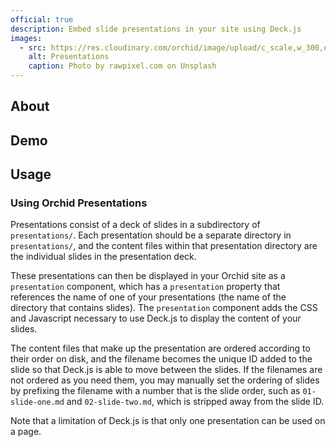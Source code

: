 ```yaml
---
official: true
description: Embed slide presentations in your site using Deck.js
images:
  - src: https://res.cloudinary.com/orchid/image/upload/c_scale,w_300,e_blur:150/v1524974588/plugins/presentations.jpg
    alt: Presentations
    caption: Photo by rawpixel.com on Unsplash
---
```


## About

## Demo

## Usage

### Using Orchid Presentations

Presentations consist of a deck of slides in a subdirectory of `presentations/`. Each presentation should be a separate
directory in `presentations/`, and the content files within that presentation directory are the individual slides in the 
presentation deck.

These presentations can then be displayed in your Orchid site as a `presentation` component, which has a `presentation`
property that references the name of one of your presentations (the name of the directory that contains slides). The 
`presentation` component adds the CSS and Javascript necessary to use Deck.js to display the content of your slides.

The content files that make up the presentation are ordered according to their order on disk, and the filename becomes
the unique ID added to the slide so that Deck.js is able to move between the slides. If the filenames are not ordered
as you need them, you may manually set the ordering of slides by prefixing the filename with a number that is the slide
order, such as `01-slide-one.md` and `02-slide-two.md`, which is stripped away from the slide ID.

Note that a limitation of Deck.js is that only one presentation can be used on a page.